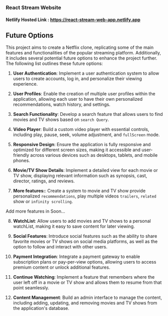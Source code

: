 ### React Stream Website

#### Netlify Hosted Link : https://react-stream-web-app.netlify.app

## Future Options

This project aims to create a Netflix clone, replicating some of the main features and functionalities of the popular streaming platform. Additionally, it includes several potential future options to enhance the project further. The following list outlines these future options:

1. **User Authentication**: Implement a user authentication system to allow users to create accounts, log in, and personalize their viewing experience.

2. **User Profiles**: Enable the creation of multiple user profiles within the application, allowing each user to have their own personalized recommendations, watch history, and settings.

3. **Search Functionality**: Develop a search feature that allows users to find movies and TV shows based on `search Query`.

4. **Video Player**: Build a custom video player with essential controls, including play, pause, seek, volume adjustment, and `fullScreen` mode.

5. **Responsive Design**: Ensure the application is fully responsive and optimized for different screen sizes, making it accessible and user-friendly across various devices such as desktops, tablets, and mobile phones.

6. **Movie/TV Show Details**: Implement a detailed view for each movie or TV show, displaying relevant information such as synopsis, cast, director, ratings, and reviews.

7. **More features:**: Create a system to movie and TV show provide personalized `recommendations`, play multiple videos `trailers`, `related` show or `infinity scrolling`.

Add more features in Soon...

8. **WatchList**: Allow users to add movies and TV shows to a personal watchList, making it easy to save content for later viewing.

9. **Social Features**: Introduce social features such as the ability to share favorite movies or TV shows on social media platforms, as well as the option to follow and interact with other users.

10. **Payment Integration**: Integrate a payment gateway to enable subscription plans or pay-per-view options, allowing users to access premium content or unlock additional features.

11. **Continue Watching**: Implement a feature that remembers where the user left off in a movie or TV show and allows them to resume from that point seamlessly.

12. **Content Management**: Build an admin interface to manage the content, including adding, updating, and removing movies and TV shows from the application's database.
